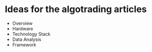 # Ideas for the algotrading articles

- Overview
- Hardware
- Technology Stack
- Data Analysis
- Framework
